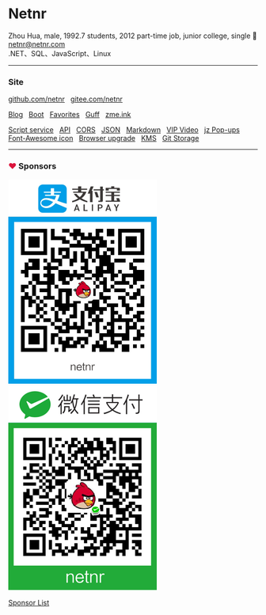 # Netnr
Zhou Hua, male, 1992.7 students, 2012 part-time job, junior college, single 🤣  
netnr@netnr.com  
.NET、SQL、JavaScript、Linux

---

### Site
[github.com/netnr](https://github.com/netnr) 
&nbsp; [gitee.com/netnr](https://gitee.com/netnr)

[Blog](https://www.netnr.com) 
&nbsp; [Boot](https://netnr.top)
&nbsp; [Favorites](https://uuid.fun)
&nbsp; [Guff](https://guff.ltd)
&nbsp; [zme.ink](https://zme.ink) 

[Script service](https://ss.netnr.eu.org "ss.js.org")
&nbsp; [API](https://api.netnr.eu.org)
&nbsp; [CORS](https://cors.eu.org)
&nbsp; [JSON](https://json.netnr.eu.org)
&nbsp; [Markdown](https://md.netnr.eu.org)
&nbsp; [VIP Video](https://v.netnr.eu.org)
&nbsp; [jz Pop-ups](https://jz.netnr.eu.org)
&nbsp; [Font-Awesome icon](https://fa.netnr.eu.org "Font-Awesome Mirror")
&nbsp; [Browser upgrade](https://ub.netnr.eu.org)
&nbsp; [KMS](https://kms.netnr.eu.org)
&nbsp; [Git Storage](https://gs.netnr.eu.org)

---

### <font color=crimson>❤</font> Sponsors
<img src="static/donate/alipay.jpg" alt="AliPay" title="AliPay" width="300" />
<img src="static/donate/wechat.jpg" alt="WeChat" title="WeChat" width="300" />

[Sponsor List](SPONSORS.md)